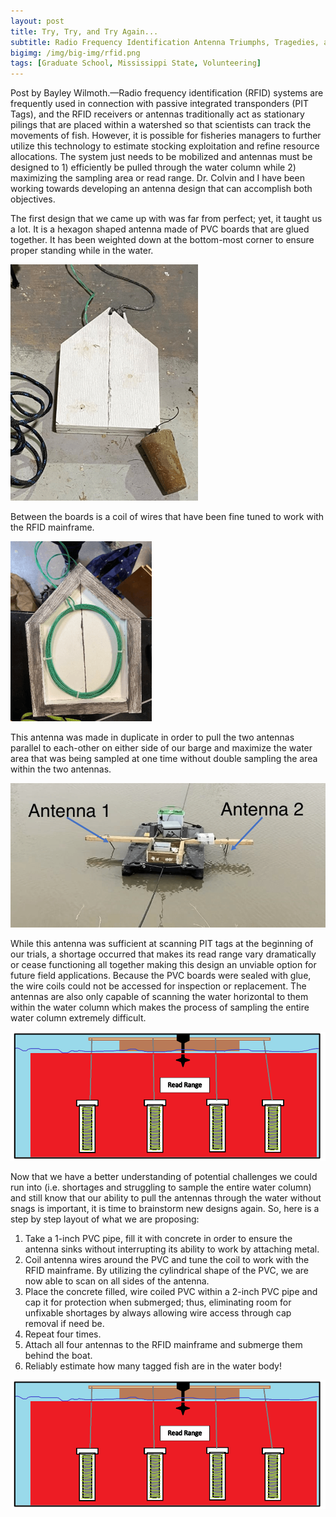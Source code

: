 ```yaml
---
layout: post
title: Try, Try, and Try Again...
subtitle: Radio Frequency Identification Antenna Triumphs, Tragedies, and Tomorrows
bigimg: /img/big-img/rfid.png
tags: [Graduate School, Mississippi State, Volunteering]
---
```



Post by Bayley Wilmoth.—Radio frequency identification (RFID) systems are frequently used in 
connection with passive integrated transponders (PIT Tags), and the RFID 
receivers or antennas traditionally act as stationary pilings that are 
placed within a watershed so that scientists can track the movements of 
fish. However, it is possible for fisheries managers to further utilize 
this technology to estimate stocking exploitation and refine resource 
allocations. The system just needs to be mobilized and antennas must be 
designed to 1) efficiently be pulled through the water column while 2) 
maximizing the sampling area or read range. Dr. Colvin and I have been 
working towards developing an antenna design that can accomplish both 
objectives. 


The first design that we came up with was far from perfect; yet, it 
taught us a lot. It is a hexagon shaped antenna made of PVC boards that 
are glued together. It has been weighted down at the bottom-most corner 
to ensure proper standing while in the water. 


![](/img/rfid-1-of-5.png)

Between the boards is a coil of wires that have been fine tuned to work 
with the RFID mainframe. 


![](/img/rfid-2-of-5.png)
 
This antenna was made in duplicate in order to pull the two antennas 
parallel to each-other on either side of our barge and maximize the 
water area that was being sampled at one time without double sampling 
the area within the two antennas. 

![](/img/rfid-3-of-5.png)
 
While this antenna was sufficient at scanning PIT tags at the beginning 
of our trials, a shortage occurred that makes its read range vary 
dramatically or cease functioning all together making this design an 
unviable option for future field applications. Because the PVC boards 
were sealed with glue, the wire coils could not be accessed for 
inspection or replacement. The antennas are also only capable of 
scanning the water horizontal to them within the water column which 
makes the process of sampling the entire water column extremely 
difficult. 

![](/img/rfid-4-of-5.png)



Now that we have a better understanding of potential challenges we could 
run into (i.e. shortages and struggling to sample the entire water 
column) and still know that our ability to pull the antennas through the 
water without snags is important, it is time to brainstorm new designs 
again. So, here is a step by step layout of what we are proposing: 


1)	Take a 1-inch PVC pipe, fill it with concrete in order to ensure the antenna sinks without interrupting its ability to work by attaching metal.
2)	Coil antenna wires around the PVC and tune the coil to work with the RFID mainframe. By utilizing the cylindrical shape of the PVC, we are now able to scan on all sides of the antenna.
3)	Place the concrete filled, wire coiled PVC within a 2-inch PVC pipe and cap it for protection when submerged; thus, eliminating room for unfixable shortages by always allowing wire access through cap removal if need be.
4)	Repeat four times.
5)	Attach all four antennas to the RFID mainframe and submerge them behind the boat.
6)	Reliably estimate how many tagged fish are in the water body!

![](/img/rfid-5-of-5.png)